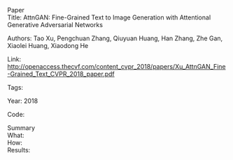 Paper  
  Title: AttnGAN: Fine-Grained Text to Image Generation with Attentional Generative Adversarial Networks  
  
  Authors: Tao Xu, Pengchuan Zhang, Qiuyuan Huang, Han Zhang, Zhe Gan, Xiaolei Huang, Xiaodong He  
  
  Link: http://openaccess.thecvf.com/content_cvpr_2018/papers/Xu_AttnGAN_Fine-Grained_Text_CVPR_2018_paper.pdf  
  
  Tags:  
  
  Year: 2018  
  
  Code:  
  
Summary  
  What:   
  How:  
  Results:  
